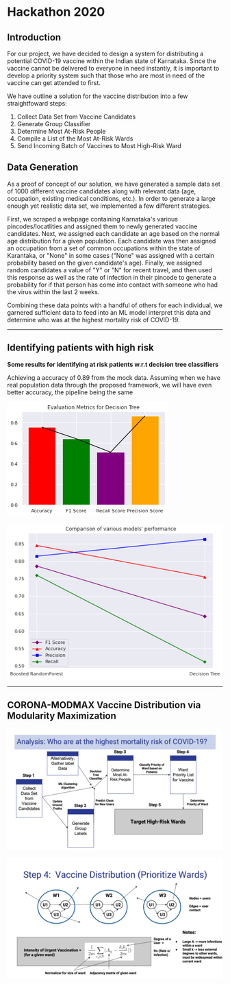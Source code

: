 # Hackathon 2020

## Introduction
For our project, we have decided to design a system for distributing a potential COVID-19 vaccine within the Indian state of Karnataka. Since the vaccine cannot be delivered to everyone in need instantly, it is important to develop a priority system such that those who are most in need of the vaccine can get attended to first.

We have outline a solution for the vaccine distribution into a few straightfoward steps:
1.  Collect Data Set from Vaccine Candidates
2.  Generate Group Classifier
3.  Determine Most At-Risk People
4.  Compile a List of the Most At-Risk Wards
5.  Send Incoming Batch of Vaccines to Most High-Risk Ward

## Data Generation
As a proof of concept of our solution, we have generated a sample data set of 1000 different vaccine candidates along with relevant data (age, occupation, existing medical conditions, etc.). In order to generate a large enough yet realistic data set, we implemented a few different strategies.

First, we scraped a webpage containing Karnataka's various pincodes/locatlities and assigned them to newly generated vaccine candidates. Next, we assigned each candidate an age based on the normal age distribution for a given population. Each candidate was then assigned an occupation from a set of common occupations within the state of Karantaka, or "None" in some cases ("None" was assigned with a certain probability based on the given candidate's age). Finally, we assigned random candidates a value of "Y" or "N" for recent travel, and then used this response as well as the rate of infection in their pincode to generate a probability for if that person has come into contact with someone who had the virus within the last 2 weeks.

Combining these data points with a handful of others for each individual, we garnered sufficient data to feed into an ML model interpret this data and determine who was at the highest mortality risk of COVID-19.


-----------------------------------

## Identifying patients with high risk


**Some results for identifying at risk patients w.r.t decision tree classifiers**

Achieving a accuracy of 0.89 from the mock data. Assuming when we have real population data through the proposed framework, we will have even better accuracy, the pipeline being the same

![](assets/firstPlot.png)

![](assets/secondPlot.png)

-----------------------------------------------

## CORONA-MODMAX Vaccine Distribution via Modularity Maximization

![](assets/slide2.png)

![](assets/slide1.png)


